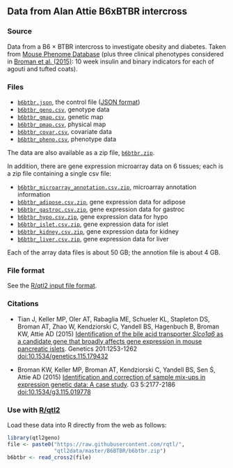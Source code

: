 ## Data from Alan Attie B6xBTBR intercross

### Source

Data from a B6 &times; BTBR intercross to investigate obesity and
diabetes. Taken from
[Mouse Phenome Database](http://phenome.jax.org/db/q?rtn=projects/projdet&reqprojid=532)
(plus three clinical phenotypes considered in
[Broman et al. (2015)](http://www.ncbi.nlm.nih.gov/pubmed/26290572):
10 week insulin and binary indicators for each of agouti and tufted coats).

### Files

- [`b6btbr.json`](b6btbr.json), the control file ([JSON format](http://www.json.org/))
- [`b6btbr_geno.csv`](b6btbr_geno.csv), genotype data
- [`b6btbr_gmap.csv`](b6btbr_gmap.csv), genetic map
- [`b6btbr_pmap.csv`](b6btbr_pmap.csv), physical map
- [`b6btbr_covar.csv`](b6btbr_covar.csv), covariate data
- [`b6btbr_pheno.csv`](b6btbr_pheno.csv), phenotype data

The data are also available as a zip file, [`b6btbr.zip`](b6btbr.zip).

In addition, there are gene expression microarray data on 6 tissues;
each is a zip file containing a single csv file:

- [`b6btbr_microarray_annotation.csv.zip`](b6btbr_microarray_annotation.csv.zip),
  microarray annotation information
- [`b6btbr_adipose.csv.zip`](b6btbr_adipose.csv),
  gene expression data for adipose
- [`b6btbr_gastroc.csv.zip`](b6btbr_gastroc.csv),
  gene expression data for gastroc
- [`b6btbr_hypo.csv.zip`](b6btbr_hypo.csv),
  gene expression data for hypo
- [`b6btbr_islet.csv.zip`](b6btbr_islet.csv),
  gene expression data for islet
- [`b6btbr_kidney.csv.zip`](b6btbr_kidney.csv),
  gene expression data for kidney
- [`b6btbr_liver.csv.zip`](b6btbr_liver.csv),
  gene expression data for liver

Each of the array data files is about 50 GB; the annotion file is
about 4 GB.

### File format

See the [R/qtl2 input file format](http://kbroman.org/qtl2/assets/vignettes/input_files.html).

### Citations

- Tian J, Keller MP, Oler AT, Rabaglia ME, Schueler KL, Stapleton DS,
  Broman AT, Zhao W, Kendziorski C, Yandell BS, Hagenbuch B, Broman
  KW, Attie AD (2015)
  [Identification of the bile acid transporter _Slco1a6_ as a candidate gene that broadly affects gene expression in mouse pancreatic islets](http://www.ncbi.nlm.nih.gov/pubmed/26385979).
  Genetics 201:1253-1262
  [doi:10.1534/genetics.115.179432](http://doi.org/10.1534/genetics.115.179432)

- Broman KW, Keller MP, Broman AT, Kendziorski C, Yandell BS, Sen &#346;,
  Attie AD (2015)
  [Identification and correction of sample mix-ups in expression genetic data: A case study](http://www.ncbi.nlm.nih.gov/pubmed/26290572).
  G3 5:2177-2186
  [doi:10.1534/g3.115.019778](http://doi.org/10.1534/g3.115.019778)

### Use with [R/qtl2](http://kbroman.org/qtl2)

Load these data into R directly from the web as follows:

```r
library(qtl2geno)
file <- paste0("https://raw.githubusercontent.com/rqtl/",
               "qtl2data/master/B6BTBR/b6btbr.zip")
b6btbr <- read_cross2(file)
```
